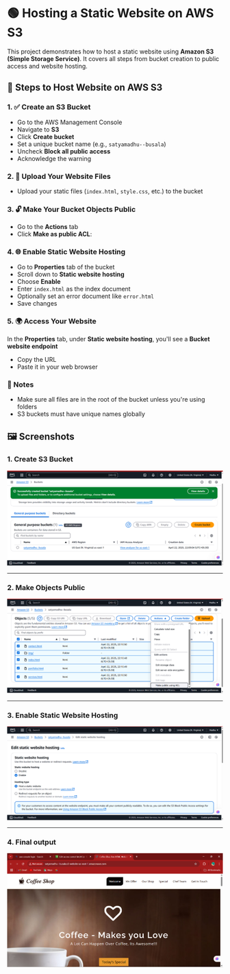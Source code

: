 # 🟢 Hosting a Static Website on AWS S3

This project demonstrates how to host a static website using **Amazon S3 (Simple Storage Service)**. It covers all steps from bucket creation to public access and website hosting.

## 🔧 Steps to Host Website on AWS S3

### 1. ✅ Create an S3 Bucket
- Go to the AWS Management Console
- Navigate to **S3**
- Click **Create bucket**
- Set a unique bucket name (e.g., `satyamadhu--busala`)
- Uncheck **Block all public access**
- Acknowledge the warning

### 2. 📂 Upload Your Website Files
- Upload your static files (`index.html`, `style.css`, etc.) to the bucket

### 3. 🔓 Make Your Bucket Objects Public
- Go to the **Actions** tab
- Click **Make as public ACL**:
  
### 4. 🌐 Enable Static Website Hosting
- Go to **Properties** tab of the bucket
- Scroll down to **Static website hosting**
- Choose **Enable**
- Enter `index.html` as the index document
- Optionally set an error document like `error.html`
- Save changes
### 5. 🌍 Access Your Website
In the **Properties** tab, under **Static website hosting**, you'll see a **Bucket website endpoint**
- Copy the URL
- Paste it in your web browser
  
 ### 📝 Notes
- Make sure all files are in the root of the bucket unless you're using folders
- S3 buckets must have unique names globally

## 🖼️ Screenshots

### 1. Create S3 Bucket  
![Create Bucket](https://github.com/SatyamadhuBusala/aws-S3/blob/main/Hosting%20static%20web%20in%20S3/img/S3-bucket.png)

---

### 2. Make Objects Public  
![Make Public](https://github.com/SatyamadhuBusala/aws-S3/blob/main/Hosting%20static%20web%20in%20S3/img/make%20as%20public.png)

---

### 3. Enable Static Website Hosting  
![Enable Hosting](https://github.com/SatyamadhuBusala/aws-S3/blob/main/Hosting%20static%20web%20in%20S3/img/static%20web%20enable.png)

---
### 4. Final output  
![Upload Files](https://github.com/SatyamadhuBusala/aws-S3/blob/main/Hosting%20static%20web%20in%20S3/img/final%20output.png)



